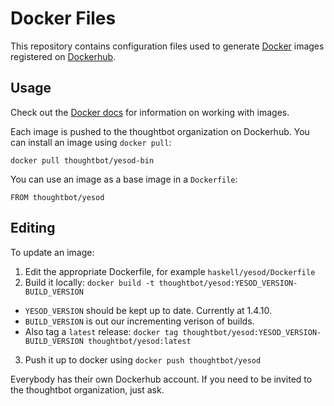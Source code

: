 # Docker Files

This repository contains configuration files used to generate [Docker] images
registered on [Dockerhub].

## Usage

Check out the [Docker docs] for information on working with images.

Each image is pushed to the thoughtbot organization on Dockerhub. You can
install an image using `docker pull`:

    docker pull thoughtbot/yesod-bin

You can use an image as a base image in a `Dockerfile`:

    FROM thoughtbot/yesod

## Editing

To update an image:

1. Edit the appropriate Dockerfile, for example `haskell/yesod/Dockerfile`
2. Build it locally: `docker build -t thoughtbot/yesod:YESOD_VERSION-BUILD_VERSION`
  * `YESOD_VERSION` should be kept up to date. Currently at 1.4.10.
  * `BUILD_VERSION` is out our incrementing verison of builds.
  * Also tag a `latest` release: `docker tag thoughtbot/yesod:YESOD_VERSION-BUILD_VERSION thoughtbot/yesod:latest`
3. Push it up to docker using `docker push thoughtbot/yesod`

Everybody has their own Dockerhub account. If you need to be invited to the
thoughtbot organization, just ask.

[Docker]: https://www.docker.com/
[Dockerhub]: https://registry.hub.docker.com/repos/thoughtbot/
[Docker docs]: https://docs.docker.com/userguide/dockerimages/
